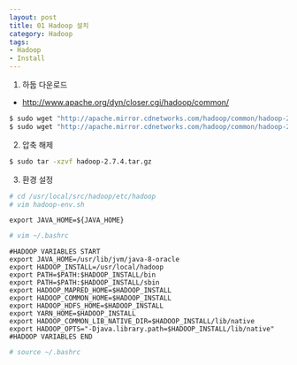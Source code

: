 ```yaml
---
layout: post
title: 01 Hadoop 설치
category: Hadoop
tags:
- Hadoop
- Install
---
```

1. 하둡 다운로드
- http://www.apache.org/dyn/closer.cgi/hadoop/common/
```bash
$ sudo wget "http://apache.mirror.cdnetworks.com/hadoop/common/hadoop-2.7.4/hadoop-2.7.4.tar.gz"
$ sudo wget "http://apache.mirror.cdnetworks.com/hadoop/common/hadoop-2.7.4/hadoop-2.7.4-src.tar.gz"
```

2. 압축 해제
```bash
$ sudo tar -xzvf hadoop-2.7.4.tar.gz
```

3. 환경 설정
```bash
# cd /usr/local/src/hadoop/etc/hadoop
# vim hadoop-env.sh
```

```
export JAVA_HOME=${JAVA_HOME}
```

```bash
# vim ~/.bashrc
```

```
#HADOOP VARIABLES START
export JAVA_HOME=/usr/lib/jvm/java-8-oracle
export HADOOP_INSTALL=/usr/local/hadoop
export PATH=$PATH:$HADOOP_INSTALL/bin
export PATH=$PATH:$HADOOP_INSTALL/sbin
export HADOOP_MAPRED_HOME=$HADOOP_INSTALL
export HADOOP_COMMON_HOME=$HADOOP_INSTALL
export HADOOP_HDFS_HOME=$HADOOP_INSTALL
export YARN_HOME=$HADOOP_INSTALL
export HADOOP_COMMON_LIB_NATIVE_DIR=$HADOOP_INSTALL/lib/native
export HADOOP_OPTS="-Djava.library.path=$HADOOP_INSTALL/lib/native"
#HADOOP VARIABLES END
```

```bash
# source ~/.bashrc
```